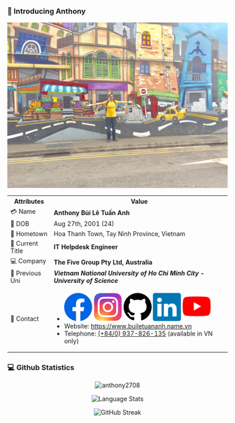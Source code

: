 ### 🎇 Introducing Anthony

<img src="myself.jpg" alt="Anthony's Profile">

<p align="center">
<table>
    <tr>
      <th>Attributes</th>
      <th>Value</th>
    </tr>
    <tr>
      <td>💳 Name</td>
      <td><b>Anthony Bùi Lê Tuấn Anh<b></td>
    </tr>
    <tr>
      <td>📅 DOB</td>
      <td>Aug 27th, 2001 (24)</td>
    </tr>
    <tr>
      <td>🏡 Hometown</td>
      <td>Hoa Thanh Town, Tay Ninh Province, Vietnam</td>
    </tr>
    <tr>
      <td>📗 Current Title</td>
      <td><b>IT Helpdesk Engineer<b></td>
    </tr>
    <tr>
      <td>💻 Company</td>
      <td><b>The Five Group Pty Ltd, Australia<b></td>
    </tr>
    <tr>
      <td>🏫 Previous Uni</td>
      <td><b><i>Vietnam National University of Ho Chi Minh City - University of Science</i></b></td>
    </tr>
    <tr>
      <td>📮 Contact</td>
      <td>
        <ul>
          <li>
            <a href="https://www.facebook.com/buile.tuananh"><img src="https://raw.githubusercontent.com/CLorant/readme-social-icons/main/large/filled/facebook.svg"></a>
            <a href="https://www.instagram.com/yourlove.anthony2708"><img src="https://raw.githubusercontent.com/CLorant/readme-social-icons/main/large/filled/instagram.svg"></a>
            <a href="https://www.github.com/anthony2708"><img src="https://raw.githubusercontent.com/CLorant/readme-social-icons/main/large/filled/github.svg"></a>
            <a href="https://www.linkedin.com/in/anthony2708"><img src="https://raw.githubusercontent.com/CLorant/readme-social-icons/main/large/filled/linkedin.svg"></a>
            <a href="https://www.youtube.com/@yourlove.anthony2708"><img src="https://raw.githubusercontent.com/CLorant/readme-social-icons/main/large/filled/youtube.svg"></a>
          </li>
          <li>Website: <a href="https://www.builetuananh.name.vn/">https://www.builetuananh.name.vn</a></li>
          <li>Telephone: <a href="tel:+84937826135">(+84/0) 937-826-135</a> (available in VN only)</li>
        </ul>
      </td>
    </tr>
</table>
</p>

### 💻 Github Statistics

<p align="center"><img src="https://github-readme-stats.vercel.app/api?username=anthony2708&count_private=true&show_icons=true&theme=dracula" alt="anthony2708" /></p>

<p align="center"><img src="https://github-readme-stats.vercel.app/api/top-langs/?username=anthony2708&layout=compact&langs_count=10&card_width=445&theme=dracula" alt="Language Stats" /></p>

<p align="center"><img src="https://nirzak-streak-stats.vercel.app?user=anthony2708&theme=city-lights&hide_border=true" alt="GitHub Streak" /></p>

